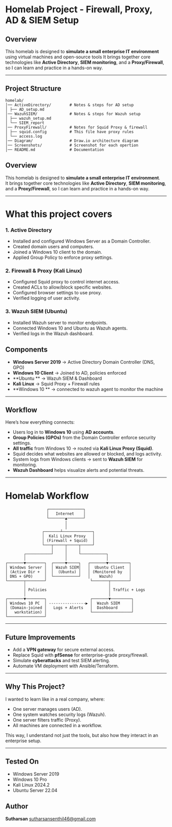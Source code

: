 # Homelab Project - Firewall, Proxy, AD & SIEM Setup
## Overview      
This homelab is designed to **simulate a small enterprise IT environment** using virtual machines and open-source tools
It brings together core technologies like **Active Directory**, **SIEM monitoring**, and a **Proxy/Firewall**, so I can learn and practice in a hands-on way.  

---

## Project Structure
```
homelab/
│── ActiveDirectory/        # Notes & steps for AD setup
│ ├── AD_setup.md
│── WazuhSIEM/              # Notes & steps for Wazuh setup
│ ├── wazuh_setup.md
│ └── SIEM_report  
│── ProxyFirewall/          # Notes for Squid Proxy & firewall
│ ├── squid.config          # This file have proxy rules
│ └── access.log
│── Diagram/                # Draw.io architecture diagram
│── Screenshots/            # Screenshot for each opertion 
│── README.md               # Documentation

```

## Overview  
This homelab is designed to **simulate a small enterprise IT environment**.  
It brings together core technologies like **Active Directory**, **SIEM monitoring**, and a **Proxy/Firewall**, so I can learn and practice in a hands-on way.  

---
#  What this project covers

### 1.  Active Directory
- Installed and configured Windows Server as a Domain Controller.
- Created domain users and computers.
- Joined a Windows 10 client to the domain.
- Applied Group Policy to enforce proxy settings.

### 2. Firewall & Proxy (Kali Linux)
- Configured Squid proxy to control internet access.
- Created ACLs to allow/block specific websites.
- Configured browser settings to use proxy.
- Verified logging of user activity.

### 3.  Wazuh SIEM (Ubuntu)
- Installed Wazuh server to monitor endpoints.
- Connected Windows 10 and Ubuntu as Wazuh agents.
- Verified logs in the Wazuh dashboard.


##  Components  

- **Windows Server 2019** → Active Directory Domain Controller (DNS, GPO)  
- **Windows 10 Client** → Joined to AD, policies enforced  
- **Ubuntu ** → Wazuh SIEM & Dashboard 
- **Kali Linux** → Squid Proxy + Firewall rules
- **Windows 10 ** → connected to wazuh agent to monitor the machine 
---

## Workflow  

Here’s how everything connects:  

- Users log in to **Windows 10** using **AD accounts**.  
- **Group Policies (GPOs)** from the Domain Controller enforce security settings.  
- **All traffic** from Windows 10 → routed via **Kali Linux Proxy (Squid)**.  
- Squid decides what websites are allowed or blocked, and logs activity.  
- System logs from Windows clients → sent to **Wazuh SIEM** for monitoring.  
- **Wazuh Dashboard** helps visualize alerts and potential threats.  

---

# Homelab Workflow
```
                  ┌───────────────┐
                  │   Internet    │
                  └───────▲───────┘
                          │
                          │
                ┌───────┴─────────────┐
                │  Kali Linux Proxy   │
                │ (Firewall + Squid)  │
                └───┬─────┬─────┬─────┘
                    │     │     │
        ┌───────────┘     │     └───────────┐
        │                 │                 │
┌───────▼────────┐  ┌─────▼─────┐   ┌───────▼─────────┐
│ Windows Server │  │ Wazuh SIEM│   │  Ubuntu Client  │
│ (Active Dir +  │  │  (Ubuntu) │   │ (Monitored by   │
│ DNS + GPO)     │  └───────────┘   │    Wazuh)       │
└───────┬────────┘                   └───────┬────────┘
        │                                    │
        │ Policies                           │ Traffic + Logs
        │                                    │
┌───────▼────────┐                   ┌───────▼─────────┐
│ Windows 10 PC  │ ----------------▶ │  Wazuh SIEM     │
│ (Domain-joined │   Logs + Alerts   │  Dashboard      │
│   workstation) │                   └─────────────────┘
└────────────────┘
```

---

## Future Improvements

* Add a **VPN gateway** for secure external access.
* Replace Squid with **pfSense** for enterprise-grade proxy/firewall.
* Simulate **cyberattacks** and test SIEM alerting.
* Automate VM deployment with Ansible/Terraform.

---

##  Why This Project?

I wanted to learn like in a real company, where:

* One server manages users (AD).
* One system watches security logs (Wazuh).
* One server filters traffic (Proxy).
* All machines are connected in a workflow.

This way, I understand not just the tools, but also how they interact in an enterprise setup.

---
## Tested On
- Windows Server 2019 
- Windows 10 Pro 
- Kali Linux 2024.2 
- Ubuntu Server 22.04

## Author 
**Sutharsan**
sutharsansenthil46@gmail.com
